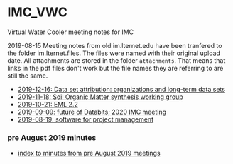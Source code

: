# IMC_VWC

Virtual Water Cooler meeting notes for IMC

2019-08-15 Meeting notes from old im.lternet.edu have been tranfered to the folder im.lternet.files. The files were named with their original upload date. All attachments are stored in the folder `attachments`. That means that links in the pdf files don't work but the file names they are referring to are still the same.

- [2019-12-16: Data set attribution: organizations and long-term data sets](IMC_VWC_notes/IMC_VWC_2019-12-16.md) 
- [2019-11-18: Soil Organic Matter synthesis working group](IMC_VWC_notes/IMC_VWC_2019-11-18.md) 
- [2019-10-21: EML 2.2](IMC_VWC_notes/IMC_VWC_2019-10-21.md) 
- [2019-09-09: future of Databits; 2020 IMC meeting](IMC_VWC_notes/IMC_VWC_2019-09-09.md) 
- [2019-08-19: software for project management](IMC_VWC_notes/IMC_VWC_2019-08-19.md) 

### pre August 2019 minutes

- [index to minutes from pre August 2019 meetings](im.lternet.files/README.md) 
